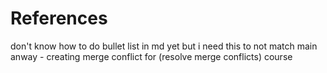 # References

don't know how to do bullet list in md yet but i need this to not match main anway - creating merge conflict for (resolve merge conflicts) course

